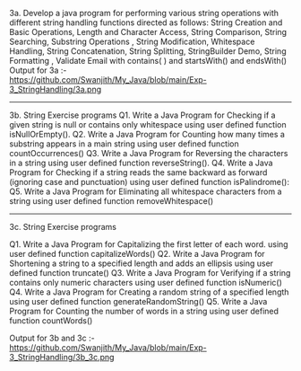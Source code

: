 3a. Develop a java program for performing various string operations with different string
handling functions directed as follows:
String Creation and Basic Operations, Length and Character Access, String Comparison, String
Searching, Substring Operations , String Modification, Whitespace Handling, String Concatenation,
String Splitting, StringBuilder Demo, String Formatting , Validate Email with contains( ) and
startsWith() and endsWith()                                                                   
Output for 3a :-                                                 
https://github.com/Swanjith/My_Java/blob/main/Exp-3_StringHandling/3a.png

---

3b. String Exercise programs
Q1. Write a Java Program for Checking if a given string is null or contains only whitespace using user
defined function isNullOrEmpty().
Q2. Write a Java Program for Counting how many times a substring appears in a main string
using user defined function countOccurrences()
Q3. Write a Java Program for Reversing the characters in a string using user defined function
reverseString().
Q4. Write a Java Program for Checking if a string reads the same backward as forward (ignoring case
and punctuation) using user defined function isPalindrome():
Q5. Write a Java Program for Eliminating all whitespace characters from a string using user defined
function removeWhitespace()

---

3c. String Exercise programs

Q1. Write a Java Program for Capitalizing the first letter of each word. using user defined function
capitalizeWords()
Q2. Write a Java Program for Shortening a string to a specified length and adds an ellipsis using user
defined function truncate()
Q3. Write a Java Program for Verifying if a string contains only numeric characters using user defined
function isNumeric()
Q4. Write a Java Program for Creating a random string of a specified length using user defined
function generateRandomString()
Q5. Write a Java Program for Counting the number of words in a string using user defined function
countWords()

Output for 3b and 3c :-
https://github.com/Swanjith/My_Java/blob/main/Exp-3_StringHandling/3b_3c.png


